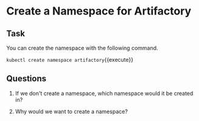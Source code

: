 # Create a Namespace for Artifactory

## Task

You can create the namespace with the following command.

`kubectl create namespace artifactory`{{execute}}

## Questions

1. If we don't create a namespace, which namespace would it be created in?

2. Why would we want to create a namespace?